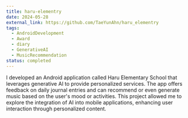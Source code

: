 ```yaml
---
title: haru-elementry
date: 2024-05-28
external_link: https://github.com/TaeYunAhn/haru_elementry
tags:
  - AndroidDevelopment
  - Award
  - diary
  - GenerativeAI
  - MusicRecommendation
status: completed
---
```


I developed an Android application called Haru Elementary School that leverages generative AI to provide personalized services. The app offers feedback on daily journal entries and can recommend or even generate music based on the user's mood or activities. This project allowed me to explore the integration of AI into mobile applications, enhancing user interaction through personalized content.

<!--more-->
